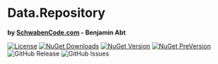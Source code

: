 # Data.Repository
**by [SchwabenCode.com](http://www.schwabencode.com) - Benjamin Abt**

[![License](https://img.shields.io/github/license/SchwabenCode/Data.Repository.svg?label=License&style=flat-square)](https://www.nuget.org/packages/SchwabenCode.Data.Repository/) 
[![NuGet Downloads](https://img.shields.io/nuget/dt/SchwabenCode.Data.Repository.svg?label=NuGet%20Downloads&style=flat-square)](https://www.nuget.org/packages/SchwabenCode.Data.Repository/) [![NuGet Version](https://img.shields.io/nuget/v/SchwabenCode.Data.Repository.svg?label=NuGet%20Release&style=flat-square)](https://www.nuget.org/packages/SchwabenCode.Data.Repository/) [![NuGet PreVersion](https://img.shields.io/nuget/vpre/SchwabenCode.Data.Repository.svg?label=NuGet%20Pre-Version&style=flat-square)](https://www.nuget.org/packages/SchwabenCode.Data.Repository/) ![GitHub Release](https://img.shields.io/github/release/SchwabenCode/Data.Repository.svg?label=GitHub%20Release&style=flat-square) ![GitHub Issues](https://img.shields.io/github/issues/SchwabenCode/Data.Repository.svg?label=Open%20Issues&style=flat-square)
